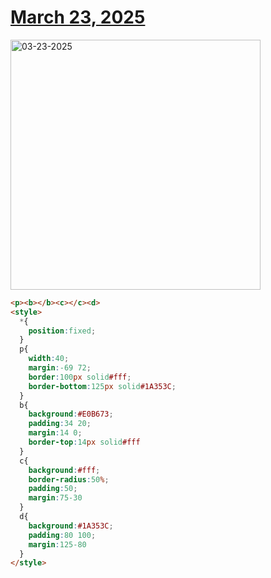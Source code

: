 # [March 23, 2025](https://cssbattle.dev/play/edD6zjatmfADIzKbSTW4)

<img src="https://firebasestorage.googleapis.com/v0/b/cssbattleapp.appspot.com/o/user%2Fe6YbeBahWNPT7VpE2rE2p85byxa2%2Ftargets%2Ftarget_Ad9pxul@2x.png?alt=media" width="400" alt="03-23-2025" />

```html
<p><b></b><c></c><d>
<style>
  *{
    position:fixed;
  }
  p{
    width:40;
    margin:-69 72;
    border:100px solid#fff;
    border-bottom:125px solid#1A353C;
  }
  b{
    background:#E0B673;
    padding:34 20;
    margin:14 0;
    border-top:14px solid#fff
  }
  c{
    background:#fff;
    border-radius:50%;
    padding:50;
    margin:75-30
  }
  d{
    background:#1A353C;
    padding:80 100;
    margin:125-80
  }
</style>
```
